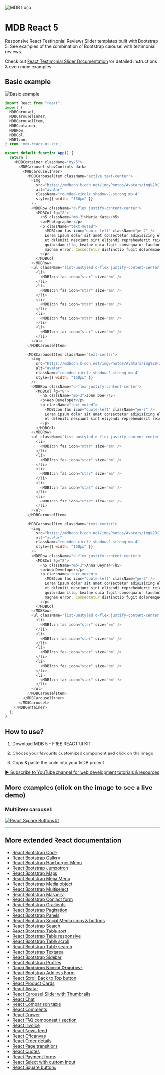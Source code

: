 ![MDB Logo](https://mdbootstrap.com/img/Marketing/general/logo/medium/mdb-react.png)

# MDB React 5

Responsive React Testimonial Reviews Slider templates built with Bootstrap 5. See examples of the combination of Bootstrap carousel with testimonial reviews.

Check out [React Testimonial Slider Documentation](https://mdbootstrap.com/docs/react/extended/square-buttons) for detailed instructions & even more examples.

## Basic example 
![Basic example](https://user-images.githubusercontent.com/108793661/186608301-ea4a28a8-3c4b-4d04-afde-546ecc4ab813.png)

```js
import React from "react";
import {
  MDBCarousel,
  MDBCarouselInner,
  MDBCarouselItem,
  MDBContainer,
  MDBRow,
  MDBCol,
  MDBIcon,
} from "mdb-react-ui-kit";

export default function App() {
  return (
    <MDBContainer className="my-5">
      <MDBCarousel showControls dark>
        <MDBCarouselInner>
          <MDBCarouselItem className="active text-center">
            <img
              src="https://mdbcdn.b-cdn.net/img/Photos/Avatars/img%20(10).webp"
              alt="avatar"
              className="rounded-circle shadow-1-strong mb-4"
              style={{ width: "150px" }}
            />
            <MDBRow className="d-flex justify-content-center">
              <MDBCol lg="8">
                <h5 className="mb-3">Maria Kate</h5>
                <p>Photographer</p>
                <p className="text-muted">
                  <MDBIcon fas icon="quote-left" className="pe-2" />
                  Lorem ipsum dolor sit amet consectetur adipisicing elit. Minus
                  et deleniti nesciunt sint eligendi reprehenderit reiciendis,
                  quibusdam illo, beatae quia fugit consequatur laudantium velit
                  magnam error. Consectetur distinctio fugit doloremque.
                </p>
              </MDBCol>
            </MDBRow>
            <ul className="list-unstyled d-flex justify-content-center text-warning mb-0">
              <li>
                <MDBIcon fas icon="star" size="sm" />
              </li>
              <li>
                <MDBIcon fas icon="star" size="sm" />
              </li>
              <li>
                <MDBIcon fas icon="star" size="sm" />
              </li>
              <li>
                <MDBIcon fas icon="star" size="sm" />
              </li>
              <li>
                <MDBIcon far icon="star" size="sm" />
              </li>
            </ul>
          </MDBCarouselItem>

          <MDBCarouselItem className="text-center">
            <img
              src="https://mdbcdn.b-cdn.net/img/Photos/Avatars/img%20(32).webp"
              alt="avatar"
              className="rounded-circle shadow-1-strong mb-4"
              style={{ width: "150px" }}
            />
            <MDBRow className="d-flex justify-content-center">
              <MDBCol lg="8">
                <h5 className="mb-3">John Doe</h5>
                <p>Web Developer</p>
                <p className="text-muted">
                  <MDBIcon fas icon="quote-left" className="pe-2" />
                  Lorem ipsum dolor sit amet consectetur adipisicing elit. Minus
                  et deleniti nesciunt sint eligendi reprehenderit reiciendis.
                </p>
              </MDBCol>
            </MDBRow>
            <ul className="list-unstyled d-flex justify-content-center text-warning mb-0">
              <li>
                <MDBIcon fas icon="star" size="sm" />
              </li>
              <li>
                <MDBIcon fas icon="star" size="sm" />
              </li>
              <li>
                <MDBIcon fas icon="star" size="sm" />
              </li>
              <li>
                <MDBIcon fas icon="star" size="sm" />
              </li>
              <li>
                <MDBIcon far icon="star" size="sm" />
              </li>
            </ul>
          </MDBCarouselItem>

          <MDBCarouselItem className="text-center">
            <img
              src="https://mdbcdn.b-cdn.net/img/Photos/Avatars/img%20(1).webp"
              alt="avatar"
              className="rounded-circle shadow-1-strong mb-4"
              style={{ width: "150px" }}
            />
            <MDBRow className="d-flex justify-content-center">
              <MDBCol lg="8">
                <h5 className="mb-3">Anna Deynah</h5>
                <p>Web Developer</p>
                <p className="text-muted">
                  <MDBIcon fas icon="quote-left" className="pe-2" />
                  Lorem ipsum dolor sit amet consectetur adipisicing elit. Minus
                  et deleniti nesciunt sint eligendi reprehenderit reiciendis,
                  quibusdam illo, beatae quia fugit consequatur laudantium velit
                  magnam error. Consectetur distinctio fugit doloremque.
                </p>
              </MDBCol>
            </MDBRow>
            <ul className="list-unstyled d-flex justify-content-center text-warning mb-0">
              <li>
                <MDBIcon fas icon="star" size="sm" />
              </li>
              <li>
                <MDBIcon fas icon="star" size="sm" />
              </li>
              <li>
                <MDBIcon fas icon="star" size="sm" />
              </li>
              <li>
                <MDBIcon fas icon="star" size="sm" />
              </li>
              <li>
                <MDBIcon far icon="star" size="sm" />
              </li>
            </ul>
          </MDBCarouselItem>
        </MDBCarouselInner>
      </MDBCarousel>
    </MDBContainer>
  );
}
```

## How to use?

1. Download MDB 5 - FREE REACT UI KIT

2. Choose your favourite customized component and click on the image

3. Copy & paste the code into your MDB project

[▶️ Subscribe to YouTube channel for web development tutorials & resources](https://www.youtube.com/MDBootstrap?sub_confirmation=1)

## More examples (click on the image to see a live demo)
### Multiitem carousel:
[![React Square Buttons #1](https://user-images.githubusercontent.com/108793661/186607955-c3e03537-d994-4947-824c-dbec0ea13696.png)](http://localhost:1313/docs/react/extended/testimonial-slider/#section-multiitem-carousel)

<hr />

## More extended React documentation
<ul>
<li><a href="https://mdbootstrap.com/docs/react/extended/code/">React Bootstrap Code</a></li>
<li><a href="https://mdbootstrap.com/docs/react/extended/gallery/">React Bootstrap Gallery</a></li>
<li><a href="https://mdbootstrap.com/docs/react/extended/hamburger-menu/">React Bootstrap Hamburger Menu</a></li>
<li><a href="https://mdbootstrap.com/docs/react/extended/jumbotron/">React Bootstrap Jumbotron</a></li>
<li><a href="https://mdbootstrap.com/docs/react/extended/maps/">React Bootstrap Maps</a></li>
<li><a href="https://mdbootstrap.com/docs/react/extended/mega-menu//">React Bootstrap Mega Menu</a></li>
<li><a href="https://mdbootstrap.com/docs/react/extended/media-object/">React Bootstrap Media object</a></li>
<li><a href="https://mdbootstrap.com/docs/react/extended/multiselect/">React Bootstrap Multiselect</a></li>
<li><a href="https://mdbootstrap.com/docs/react/extended/masonry/">React Bootstrap Masonry</a></li>
<li><a href="https://mdbootstrap.com/docs/react/extended/contact/">React Bootstrap Contact form</a></li>
<li><a href="https://mdbootstrap.com/docs/react/extended/gradients/">React Bootstrap Gradients</a></li>
<li><a href="https://mdbootstrap.com/docs/react/extended/pagination/">React Bootstrap Pagination</a></li>
<li><a href="https://mdbootstrap.com/docs/react/extended/panels/">React Bootstrap Panels</a></li>
<li><a href="https://mdbootstrap.com/docs/react/extended/social-media/">React Bootstrap Social Media icons & buttons</a></li>
<li><a href="https://mdbootstrap.com/docs/react/extended/search/">React Bootstrap Search</a></li>
<li><a href="https://mdbootstrap.com/docs/react/extended/table-sort/">React Bootstrap Table sort</a></li>
<li><a href="https://mdbootstrap.com/docs/react/extended/table-responsive/">React Bootstrap Table responsive</a></li>
<li><a href="https://mdbootstrap.com/docs/react/extended/table-scroll/">React Bootstrap Table scroll</a></li>
<li><a href="https://mdbootstrap.com/docs/react/extended/table-search/">React Bootstrap Table search</a></li>
<li><a href="https://mdbootstrap.com/docs/react/extended/textarea/">React Bootstrap Textarea</a></li>
<li><a href="https://mdbootstrap.com/docs/react/extended/sidebar/">React Bootstrap Sidebar</a></li>
<li><a href="https://mdbootstrap.com/docs/react/extended/profiles/">React Bootstrap Profiles</a></li>
<li><a href="https://mdbootstrap.com/docs/react/extended/dropdown-multilevel/">React Bootstrap Nested Dropdown</a></li>
<li><a href="https://mdbootstrap.com/docs/react/extended/bootstrap-address-form/">React Bootstrap Address Form</a></li>
<li><a href="https://mdbootstrap.com/docs/react/extended/back-to-top">React Scroll Back to Top button</a></li>
<li><a href="https://mdbootstrap.com/docs/react/extended/product-cards">React Product Cards</a></li>
<li><a href="https://mdbootstrap.com/docs/react/extended/avatar">React Avatar</a></li>
<li><a href="https://mdbootstrap.com/docs/react/extended/carousel-with-thumbnails">React Carousel Slider with Thumbnails</a></li>
<li><a href="https://mdbootstrap.com/docs/react/extended/chat">React Chat</a></li>
<li><a href="https://mdbootstrap.com/docs/react/extended/comparison-table">React Comparison table</a></li>
<li><a href="https://mdbootstrap.com/docs/react/extended/comments">React Comments</a></li>
<li><a href="https://mdbootstrap.com/docs/react/extended/drawer">React Drawer</a></li>
<li><a href="https://mdbootstrap.com/docs/react/extended/faq">React FAQ component / section</a></li>
<li><a href="https://mdbootstrap.com/docs/react/extended/invoice">React Invoice</a></li>
<li><a href="https://mdbootstrap.com/docs/react/extended/news-feed">React News feed</a></li>
<li><a href="https://mdbootstrap.com/docs/react/extended/offcanvas">React Offcanvas</a></li>
<li><a href="https://mdbootstrap.com/docs/react/extended/order-details">React Order details</a></li>
<li><a href="https://mdbootstrap.com/docs/react/extended/page-transitions">React Page transitions</a></li>
<li><a href="https://mdbootstrap.com/docs/react/extended/quotes">React Quotes</a></li>
<li><a href="https://mdbootstrap.com/docs/react/extended/payment-forms">React Payment forms</a></li>
<li><a href="https://mdbootstrap.com/docs/react/extended/select-with-custom-input">React Select with custom Input</a></li>
<li><a href="https://mdbootstrap.com/docs/react/extended/square-buttons">React Square buttons</a></li>
</ul>

